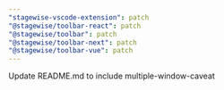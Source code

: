 ```yaml
---
"stagewise-vscode-extension": patch
"@stagewise/toolbar-react": patch
"@stagewise/toolbar": patch
"@stagewise/toolbar-next": patch
"@stagewise/toolbar-vue": patch
---
```


Update README.md to include multiple-window-caveat
